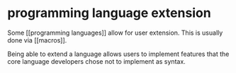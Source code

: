 # programming language extension

Some [[programming languages]] allow for user extension. This is usually done via [[macros]].

Being able to extend a language allows users to implement features that the core language developers chose not to implement as syntax.

